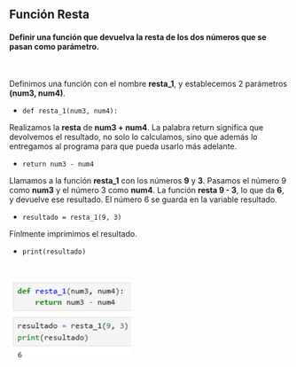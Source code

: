 <h2>Función Resta</h2>

<h4> Definir una función que devuelva la resta de los dos números que se pasan como parámetro.</h4>

<br>

Definimos una función con el nombre **resta_1**, y establecemos 2 parámetros **(num3, num4)**. <p>
- `def resta_1(num3, num4):`

Realizamos la **resta** de **num3 + num4**. La palabra return significa que devolvemos el resultado, no solo lo calculamos, sino que además lo entregamos al programa para que pueda usarlo más adelante. <p>
- `return num3 - num4`

Llamamos a la función **resta_1** con los números **9** y **3**. Pasamos el número 9 como **num3** y el número 3 como **num4**. La función **resta 9 - 3**, lo que da **6**, y devuelve ese resultado. El número 6 se guarda en la variable resultado. <p>
- `resultado = resta_1(9, 3)`

Finlmente imprimimos el resultado.
- `print(resultado)`
<br>


<img src="src/res.png" alt="res" width="220" /> <p>
